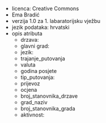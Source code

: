 - licenca: Creative Commons 
- Ema Bradić
- verzija 1.0 za 1. labaratorijsku vježbu
- jezik podataka: hrvatski
- opis atributa
    - drzava:
    - glavni grad:
    - jezik:
    - trajanje_putovanja
    - valuta
    - godina posjete
    - tip_putovanja:
    - prijevoz
    - ocjena
    - broj_stanovnika_drzave
    - grad_naziv
    - broj_stanovnika_grada
    - aktivnost:

